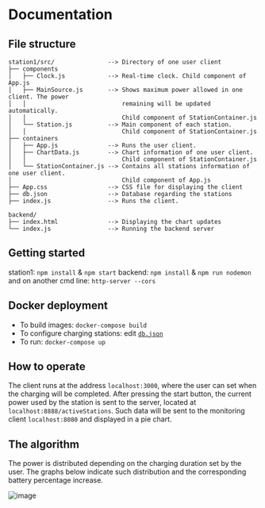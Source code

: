 # Documentation

## File structure
```
station1/src/               --> Directory of one user client
├── components
│   ├── Clock.js            --> Real-time clock. Child component of App.js
│   ├── MainSource.js       --> Shows maximum power allowed in one client. The power
│   │                           remaining will be updated automatically.
│   │                           Child component of StationContainer.js
│   └── Station.js          --> Main component of each station.
│   │                           Child component of StationContainer.js
├── containers
│   ├── App.js              --> Runs the user client.
│   ├── ChartData.js        --> Chart information of one user client.
│   │                           Child component of StationContainer.js
│   └── StationContainer.js --> Contains all stations information of one user client.
│                               Child component of App.js
├── App.css                 --> CSS file for displaying the client
├── db.json                 --> Database regarding the stations
├── index.js                --> Runs the client.

backend/
├── index.html              --> Displaying the chart updates
└── index.js                --> Running the backend server
```

## Getting started

station1: `npm install` & `npm start`
backend: `npm install` & `npm run nodemon` and on another cmd line: `http-server --cors`

## Docker deployment

- To build images: `docker-compose build`
- To configure charging stations: edit [`db.json`](./db.json)
- To run: `docker-compose up`

## How to operate

The client runs at the address `localhost:3000`, where the user can set when the charging will be completed. After pressing the start button, the current power used by the station is sent to the server, located at `localhost:8888/activeStations`. Such data will be sent to the monitoring client `localhost:8080` and displayed in a pie chart.

## The algorithm

The power is distributed depending on the charging duration set by the user. The graphs below indicate such distribution and the corresponding battery percentage increase.

![image](IMG_0053.jpg)
